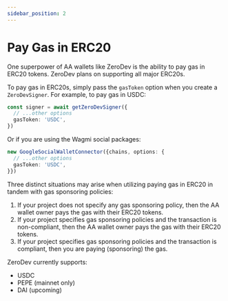 ```yaml
---
sidebar_position: 2
---
```


# Pay Gas in ERC20

One superpower of AA wallets like ZeroDev is the ability to pay gas in ERC20 tokens.  ZeroDev plans on supporting all major ERC20s.

To pay gas in ERC20s, simply pass the `gasToken` option when you create a `ZeroDevSigner`.  For example, to pay gas in USDC:

```typescript
const signer = await getZeroDevSigner({
  // ...other options
  gasToken: 'USDC',
})
```

Or if you are using the Wagmi social packages:

```typescript
new GoogleSocialWalletConnector({chains, options: {
  // ...other options
  gasToken: 'USDC',
}})
```

Three distinct situations may arise when utilizing paying gas in ERC20 in tandem with gas sponsoring policies:
1. If your project does not specify any gas sponsoring policy, then the AA wallet owner pays the gas with their ERC20 tokens.
2. If your project specifies gas sponsoring policies and the transaction is non-compliant, then the AA wallet owner pays the gas with their ERC20 tokens.
3. If your project specifies gas sponsoring policies and the transaction is compliant, then you are paying (sponsoring) the gas.

ZeroDev currently supports:

- USDC
- PEPE (mainnet only)
- DAI (upcoming)
